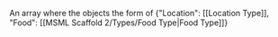 An array where the objects the form of {"Location": [[Location Type]], "Food": [[MSML Scaffold 2/Types/Food Type|Food Type]]}